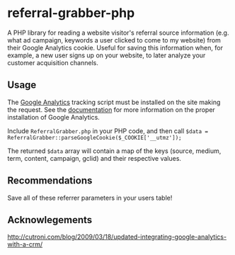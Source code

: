referral-grabber-php
====================

A PHP library for reading a website visitor's referral source information (e.g. what ad campaign, keywords a user clicked to come to my website) from their Google Analytics cookie.  Useful for saving this information when, for example, a new user signs up on your website, to later analyze your customer acquisition channels.

Usage
-----

The [Google Analytics](http://analytics.google.com) tracking script must be installed on the site making the request.  See the [documentation](http://support.google.com/analytics/bin/answer.py?hl=en&answer=1008015&topic=1727146&ctx=topic) for more information on the proper installation of Google Analytics.

Include ```ReferralGrabber.php``` in your PHP code, and then call ```$data = ReferralGrabber::parseGoogleCookie($_COOKIE['__utmz']);```  

The returned ```$data``` array will contain a map of the keys (source, medium, term, content, campaign, gclid) and their respective values.

Recommendations
--------------- 

Save all of these referrer parameters in your users table!

Acknowlegements
-----------------

http://cutroni.com/blog/2009/03/18/updated-integrating-google-analytics-with-a-crm/